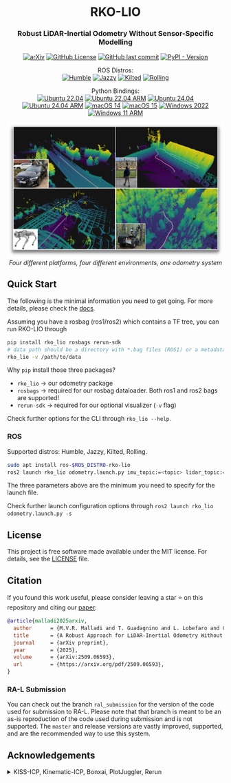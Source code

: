 <h1 align="center">
  RKO-LIO
</h1>
<h3 align="center">Robust LiDAR-Inertial Odometry Without Sensor-Specific Modelling</h3>

<div align="center">

[![arXiv](https://img.shields.io/badge/arXiv-2509.06593-b31b1b.svg)](https://arxiv.org/abs/2509.06593) [![GitHub License](https://img.shields.io/github/license/PRBonn/rko_lio)](/LICENSE) [![GitHub last commit](https://img.shields.io/github/last-commit/PRBonn/rko_lio)](/) [![PyPI - Version](https://img.shields.io/pypi/v/rko_lio?color=blue)](https://pypi.org/project/rko-lio/)


<p align="center">
  ROS Distros:<br />
<a href="https://github.com/PRBonn/rko_lio/actions/workflows/ros_build_humble.yaml"><img src="https://img.shields.io/github/actions/workflow/status/PRBonn/rko_lio/ros_build_humble.yaml?branch=master&label=Humble" alt="Humble" /></a>
<a href="https://github.com/PRBonn/rko_lio/actions/workflows/ros_build_jazzy.yaml"><img src="https://img.shields.io/github/actions/workflow/status/PRBonn/rko_lio/ros_build_jazzy.yaml?branch=master&label=Jazzy" alt="Jazzy" /></a>
<a href="https://github.com/PRBonn/rko_lio/actions/workflows/ros_build_kilted.yaml"><img src="https://img.shields.io/github/actions/workflow/status/PRBonn/rko_lio/ros_build_kilted.yaml?branch=master&label=Kilted" alt="Kilted" /></a>
<a href="https://github.com/PRBonn/rko_lio/actions/workflows/ros_build_rolling.yaml"><img src="https://img.shields.io/github/actions/workflow/status/PRBonn/rko_lio/ros_build_rolling.yaml?branch=master&label=Rolling" alt="Rolling" /></a>
</p>

</div>

<p align="center">
  Python Bindings:<br />
<a href="https://github.com/PRBonn/rko_lio/actions/workflows/python_bindings_ubuntu_2204.yaml"><img src="https://img.shields.io/github/actions/workflow/status/PRBonn/rko_lio/python_bindings_ubuntu_2204.yaml?branch=master&label=Ubuntu%2022.04" alt="Ubuntu 22.04" /></a>
<a href="https://github.com/PRBonn/rko_lio/actions/workflows/python_bindings_ubuntu_2204_arm.yaml"><img src="https://img.shields.io/github/actions/workflow/status/PRBonn/rko_lio/python_bindings_ubuntu_2204_arm.yaml?branch=master&label=Ubuntu%2022.04%20ARM" alt="Ubuntu 22.04 ARM" /></a>
<a href="https://github.com/PRBonn/rko_lio/actions/workflows/python_bindings_ubuntu_2404.yaml"><img src="https://img.shields.io/github/actions/workflow/status/PRBonn/rko_lio/python_bindings_ubuntu_2404.yaml?branch=master&label=Ubuntu%2024.04" alt="Ubuntu 24.04" /></a>
<a href="https://github.com/PRBonn/rko_lio/actions/workflows/python_bindings_ubuntu_2404_arm.yaml"><img src="https://img.shields.io/github/actions/workflow/status/PRBonn/rko_lio/python_bindings_ubuntu_2404_arm.yaml?branch=master&label=Ubuntu%2024.04%20ARM" alt="Ubuntu 24.04 ARM" /></a>
<a href="https://github.com/PRBonn/rko_lio/actions/workflows/python_bindings_macos_14.yaml"><img src="https://img.shields.io/github/actions/workflow/status/PRBonn/rko_lio/python_bindings_macos_14.yaml?branch=master&label=macOS%2014" alt="macOS 14" /></a>
<a href="https://github.com/PRBonn/rko_lio/actions/workflows/python_bindings_macos_15.yaml"><img src="https://img.shields.io/github/actions/workflow/status/PRBonn/rko_lio/python_bindings_macos_15.yaml?branch=master&label=macOS%2015" alt="macOS 15" /></a>
<a href="https://github.com/PRBonn/rko_lio/actions/workflows/python_bindings_windows_2022.yaml"><img src="https://img.shields.io/github/actions/workflow/status/PRBonn/rko_lio/python_bindings_windows_2022.yaml?branch=master&label=Windows%202022" alt="Windows 2022" /></a>
<a href="https://github.com/PRBonn/rko_lio/actions/workflows/python_bindings_windows_11_arm.yaml"><img src="https://img.shields.io/github/actions/workflow/status/PRBonn/rko_lio/python_bindings_windows_11_arm.yaml?branch=master&label=Windows%2011%20ARM" alt="Windows 11 ARM" /></a>
</p>


<p align="center">
  <a href="https://www.youtube.com/watch?v=NNpzXdf9XmU" target="_blank">
    <img src="/docs/_static/example_multiple_platforms_shadow.png" alt="Visualization of odometry system running on data from four different platforms in four different environments" style="max-width: 100%; height: auto;" width="800"/>
  </a>
  <br />
  <em>Four different platforms, four different environments, one odometry system</em>
</p>

## Quick Start

<!-- [demo video here] -->

The following is the minimal information you need to get going. For more details, please check the [docs](https://prbonn.github.io/rko_lio/).

Assuming you have a rosbag (ros1/ros2) which contains a TF tree, you can run RKO-LIO through

```bash
pip install rko_lio rosbags rerun-sdk
# data path should be a directory with *.bag files (ROS1) or a metadata.yaml (ROS2)
rko_lio -v /path/to/data
```

Why `pip` install those three packages?
- `rko_lio` -> our odometry package
- `rosbags` -> required for our rosbag dataloader. Both ros1 and ros2 bags are supported!
- `rerun-sdk` -> required for our optional visualizer (`-v` flag)

Check further options for the CLI through `rko_lio --help`.

### ROS

Supported distros: Humble, Jazzy, Kilted, Rolling.

```bash
sudo apt install ros-$ROS_DISTRO-rko-lio
ros2 launch rko_lio odometry.launch.py imu_topic:=<topic> lidar_topic:=<topic> base_frame:=base_link
```

The three parameters above are the minimum you need to specify for the launch file.

Check further launch configuration options through `ros2 launch rko_lio odometry.launch.py -s`

## License

This project is free software made available under the MIT license. For details, see the [LICENSE](LICENSE) file.

## Citation

If you found this work useful, please consider leaving a star :star: on this repository and citing our [paper](https://arxiv.org/abs/2509.06593):

```bib
@article{malladi2025arxiv,
  author      = {M.V.R. Malladi and T. Guadagnino and L. Lobefaro and C. Stachniss},
  title       = {A Robust Approach for LiDAR-Inertial Odometry Without Sensor-Specific Modeling},
  journal     = {arXiv preprint},
  year        = {2025},
  volume      = {arXiv:2509.06593},
  url         = {https://arxiv.org/pdf/2509.06593},
}
```

### RA-L Submission

You can check out the branch `ral_submission` for the version of the code used for submission to RA-L. Please note that that branch is meant to be an as-is reproduction of the code used during submission and is not supported. The `master` and release versions are vastly improved, supported, and are the recommended way to use this system.

## Acknowledgements

<details>
<summary>KISS-ICP, Kinematic-ICP, Bonxai, PlotJuggler, Rerun</summary>

This package is inspired by and would not be possible without the work of [KISS-ICP](https://github.com/PRBonn/kiss-icp) and [Kinematic-ICP](https://github.com/PRBonn/kinematic-icp).
Additionally, we use and rely heavily on, either in the package itself or during development, [Bonxai](https://github.com/facontidavide/Bonxai), [PlotJuggler](https://github.com/facontidavide/PlotJuggler), [Rerun](https://github.com/rerun-io/rerun), and of course ROS itself.

A special mention goes out to [Rerun](https://rerun.io/) for providing an extremely easy-to-use but highly performative visualization system. Without this, I probably would not have made a python interface at all.

</details>
